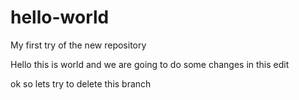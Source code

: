 # hello-world
My first try of the new repository

Hello this is world and we are going to do some changes in this edit

ok so lets try to delete this branch
